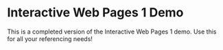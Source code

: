 # Interactive Web Pages 1 Demo

This is a completed version of the Interactive Web Pages 1 demo. Use this for all your referencing needs!